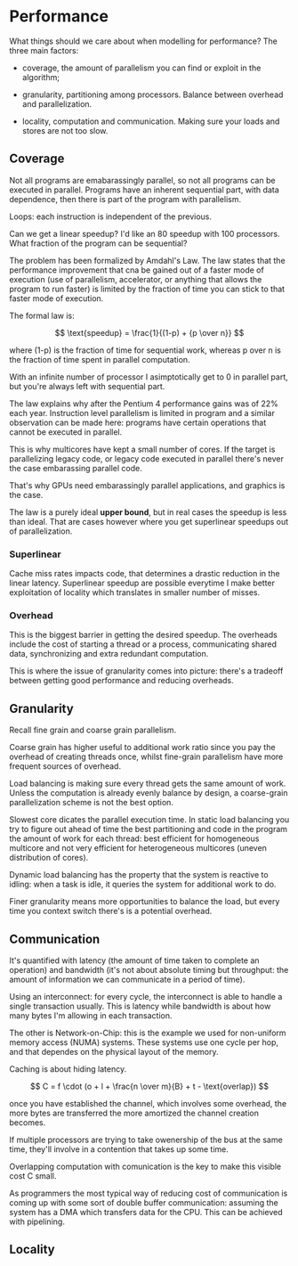 # Performance

What things should we care about when modelling for performance? The three main factors:

- coverage, the amount of parallelism you can find or exploit in the algorithm;

- granularity, partitioning among processors. Balance between overhead and parallelization.

- locality, computation and communication. Making sure your loads and stores are not too slow.

## Coverage

Not all programs are emabarassingly parallel, so not all programs can be executed in parallel.
Programs have an inherent sequential part, with data dependence, then there is part of the program with parallelism.

Loops: each instruction is independent of the previous.

Can we get a linear speedup? I'd like an 80 speedup with 100 processors. What fraction of the program can be sequential?

The problem has been formalized by Amdahl's Law. The law states that the performance improvement that cna be gained out
of a faster mode of execution (use of parallelism, accelerator, or anything that allows the program to run faster) is
limited by the fraction of time you can stick to that faster mode of execution.

The formal law is:

$$
\text{speedup} = \frac{1}{(1-p) + {p \over n}}
$$

where (1-p) is the fraction of time for sequential work, whereas p over n is the fraction of time spent in parallel
computation.

With an infinite number of processor I asimptotically get to 0 in parallel part, but you're always left with sequential
part.

The law explains why after the Pentium 4 performance gains was of 22% each year. Instruction level parallelism is limited
in program and a similar observation can be made here: programs have certain operations that cannot be executed in parallel.

This is why multicores have kept a small number of cores. If the target is parallelizing legacy code, or legacy code
executed in parallel there's never the case embarassing parallel code.

That's why GPUs need embarassingly parallel applications, and graphics is the case.

The law is a purely ideal **upper bound**, but in real cases the speedup is less than ideal. That are cases however where
you get superlinear speedups out of parallelization.

### Superlinear

Cache miss rates impacts code, that determines a drastic reduction in the linear latency. Superlinear speedup are possible
everytime I make better exploitation of locality which translates in smaller number of misses.

### Overhead

This is the biggest barrier in getting the desired speedup. The overheads include the cost of starting a thread or a process,
communicating shared data, synchronizing and extra redundant computation.

This is where the issue of granularity comes into picture: there's a tradeoff between getting good performance and reducing
overheads.

## Granularity

Recall fine grain and coarse grain parallelism.

Coarse grain has higher useful to additional work ratio since you pay the overhead of creating threads once, whilst fine-grain
parallelism have more frequent sources of overhead.

Load balancing is making sure every thread gets the same amount of work. Unless the computation is already evenly balance
by design, a coarse-grain parallelization scheme is not the best option.

Slowest core dicates the parallel execution time. In static load balancing you try to figure out ahead of time the best
partitioning and code in the program the amount of work for each thread: best efficient for homogeneous multicore and not
very efficient for heterogeneous multicores (uneven distribution of cores).

Dynamic load balancing has the property that the system is reactive to idling: when a task is idle, it queries the system
for additional work to do.

Finer granularity means more opportunities to balance the load, but every time you context switch there's is a potential
overhead.

## Communication

It's quantified with latency (the amount of time taken to complete an operation) and bandwidth (it's not about absolute
timing but throughput: the amount of information we can communicate in a period of time).

Using an interconnect: for every cycle, the interconnect is able to handle a single transaction usually. This is latency
while bandwidth is about how many bytes I'm allowing in each transaction.

The other is Network-on-Chip: this is the example we used for non-uniform memory access (NUMA) systems. These systems
use one cycle per hop, and that dependes on the physical layout of the memory.

Caching is about hiding latency.

$$
C = f \cdot (o + l + \frac{n \over m}{B} + t - \text{overlap})
$$

once you have established the channel, which involves some overhead, the more bytes are transferred the more amortized
the channel creation becomes.

If multiple processors are trying to take owenership of the bus at the same time, they'll involve in a contention that
takes up some time.

Overlapping computation with comunication is the key to make this visible cost C small.

As programmers the most typical way of reducing cost of communication is coming up with some sort of double buffer
communication: assuming the system has a DMA which transfers data for the CPU. This can be achieved with pipelining.

## Locality
